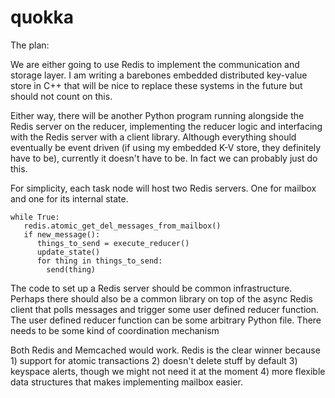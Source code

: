 # quokka

The plan:

We are either going to use Redis to implement the communication and storage layer. I am writing a barebones embedded distributed key-value store in C++ that will be nice to replace these systems in the future but should not count on this. 

Either way, there will be another Python program running alongside the Redis server on the reducer, implementing the reducer logic and interfacing with the Redis server with a client library. Although everything should eventually be event driven (if using my embedded K-V store, they definitely have to be), currently it doesn't have to be. In fact we can probably just do this.

For simplicity, each task node will host two Redis servers. One for mailbox and one for its internal state. 
```
while True:  
   redis.atomic_get_del_messages_from_mailbox() 
   if new_message():  
      things_to_send = execute_reducer()   
      update_state()  
      for thing in things_to_send:  
        send(thing)  
```


The code to set up a Redis server should be common infrastructure. Perhaps there should also be a common library on top of the async Redis client that polls messages and trigger some user defined reducer function. The user defined reducer function can be some arbitrary Python file. There needs to be some kind of coordination mechanism 

Both Redis and Memcached would work. Redis is the clear winner because 1) support for atomic transactions 2) doesn't delete stuff by default 3) keyspace alerts, though we might not need it at the moment 4) more flexible data structures that makes implementing mailbox easier.
